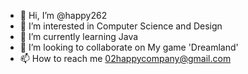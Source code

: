- 👋 Hi, I’m @happy262
- 👀 I’m interested in Computer Science and Design
- 🌱 I’m currently learning Java
- 💞️ I’m looking to collaborate on My game 'Dreamland'
- 📫 How to reach me 02happycompany@gmail.com

<!---
happy262/happy262 is a ✨ special ✨ repository because its `README.md` (this file) appears on your GitHub profile.
You can click the Preview link to take a look at your changes.
--->
